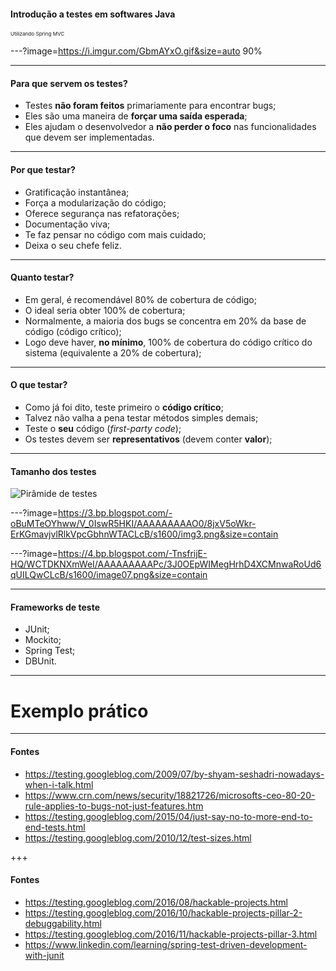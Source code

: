 #### Introdução a testes em softwares Java
<sub><sup><sup>Utilizando Spring MVC</sup></sup></sub>

---?image=https://i.imgur.com/GbmAYxO.gif&size=auto 90%

---

#### Para que servem os testes?


- Testes **não foram feitos** primariamente para encontrar bugs;
- Eles são uma maneira de **forçar uma saída esperada**;
- Eles ajudam o desenvolvedor a **não perder o foco** nas funcionalidades que devem ser implementadas.


---

#### Por que testar?

- Gratificação instantânea;
- Força a modularização do código;
- Oferece segurança nas refatorações;
- Documentação viva;
- Te faz pensar no código com mais cuidado;
- Deixa o seu chefe feliz.

---

#### Quanto testar?

- Em geral, é recomendável 80% de cobertura de código;
- O ideal seria obter 100% de cobertura;
- Normalmente, a maioria dos bugs se concentra em 20% da base de código (código crítico);
- Logo deve haver, **no mínimo**, 100% de cobertura do código crítico do sistema (equivalente a 20% de cobertura);

---

#### O que testar?

- Como já foi dito, teste primeiro o **código crítico**;
- Talvez não valha a pena testar métodos simples demais;
- Teste o **seu** código (*first-party code*);
- Os testes devem ser **representativos** (devem conter **valor**);

---

#### Tamanho dos testes

![Pirâmide de testes](https://2.bp.blogspot.com/-YTzv_O4TnkA/VTgexlumP1I/AAAAAAAAAJ8/57-rnwyvP6g/s1600/image02.png)

---?image=https://3.bp.blogspot.com/-oBuMTeOYhww/V_0IswR5HKI/AAAAAAAAAO0/8jxV5oWkr-ErKGmavjvlRlkVpcGbhnWTACLcB/s1600/img3.png&size=contain

---?image=https://4.bp.blogspot.com/-TnsfrijE-HQ/WCTDKNXmWeI/AAAAAAAAAPc/3J0OEpWIMegHrhD4XCMnwaRoUd6qUILQwCLcB/s1600/image07.png&size=contain

---

#### Frameworks de teste

- JUnit;
- Mockito;
- Spring Test;
- DBUnit.

---

# Exemplo prático

---

#### Fontes

- https://testing.googleblog.com/2009/07/by-shyam-seshadri-nowadays-when-i-talk.html
- https://www.crn.com/news/security/18821726/microsofts-ceo-80-20-rule-applies-to-bugs-not-just-features.htm
- https://testing.googleblog.com/2015/04/just-say-no-to-more-end-to-end-tests.html
- https://testing.googleblog.com/2010/12/test-sizes.html

+++

#### Fontes

- https://testing.googleblog.com/2016/08/hackable-projects.html
- https://testing.googleblog.com/2016/10/hackable-projects-pillar-2-debuggability.html
- https://testing.googleblog.com/2016/11/hackable-projects-pillar-3.html
- https://www.linkedin.com/learning/spring-test-driven-development-with-junit


